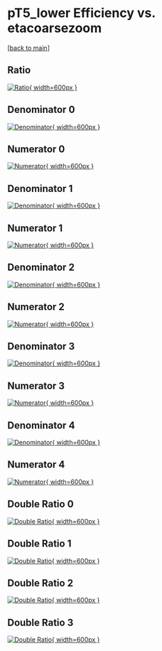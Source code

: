 # pT5_lower Efficiency vs. etacoarsezoom

[[back to main](./)]



## Ratio

[![Ratio](../mtv/var/pT5_lower_loweta_13_-1_eff_etacoarsezoom.png){ width=600px }](../mtv/var/pT5_lower_loweta_13_-1_eff_etacoarsezoom.pdf)

## Denominator 0

[![Denominator](../mtv/den/pT5_lower_loweta_13_-1_eff_etacoarsezoom_den0.png){ width=600px }](../mtv/den/pT5_lower_loweta_13_-1_eff_etacoarsezoom_den0.pdf)

## Numerator 0

[![Numerator](../mtv/num/pT5_lower_loweta_13_-1_eff_etacoarsezoom_num0.png){ width=600px }](../mtv/num/pT5_lower_loweta_13_-1_eff_etacoarsezoom_num0.pdf)

## Denominator 1

[![Denominator](../mtv/den/pT5_lower_loweta_13_-1_eff_etacoarsezoom_den1.png){ width=600px }](../mtv/den/pT5_lower_loweta_13_-1_eff_etacoarsezoom_den1.pdf)

## Numerator 1

[![Numerator](../mtv/num/pT5_lower_loweta_13_-1_eff_etacoarsezoom_num1.png){ width=600px }](../mtv/num/pT5_lower_loweta_13_-1_eff_etacoarsezoom_num1.pdf)

## Denominator 2

[![Denominator](../mtv/den/pT5_lower_loweta_13_-1_eff_etacoarsezoom_den2.png){ width=600px }](../mtv/den/pT5_lower_loweta_13_-1_eff_etacoarsezoom_den2.pdf)

## Numerator 2

[![Numerator](../mtv/num/pT5_lower_loweta_13_-1_eff_etacoarsezoom_num2.png){ width=600px }](../mtv/num/pT5_lower_loweta_13_-1_eff_etacoarsezoom_num2.pdf)

## Denominator 3

[![Denominator](../mtv/den/pT5_lower_loweta_13_-1_eff_etacoarsezoom_den3.png){ width=600px }](../mtv/den/pT5_lower_loweta_13_-1_eff_etacoarsezoom_den3.pdf)

## Numerator 3

[![Numerator](../mtv/num/pT5_lower_loweta_13_-1_eff_etacoarsezoom_num3.png){ width=600px }](../mtv/num/pT5_lower_loweta_13_-1_eff_etacoarsezoom_num3.pdf)

## Denominator 4

[![Denominator](../mtv/den/pT5_lower_loweta_13_-1_eff_etacoarsezoom_den4.png){ width=600px }](../mtv/den/pT5_lower_loweta_13_-1_eff_etacoarsezoom_den4.pdf)

## Numerator 4

[![Numerator](../mtv/num/pT5_lower_loweta_13_-1_eff_etacoarsezoom_num4.png){ width=600px }](../mtv/num/pT5_lower_loweta_13_-1_eff_etacoarsezoom_num4.pdf)

## Double Ratio 0

[![Double Ratio](../mtv/ratio/pT5_lower_loweta_13_-1_eff_etacoarsezoom_ratio0.png){ width=600px }](../mtv/ratio/pT5_lower_loweta_13_-1_eff_etacoarsezoom_ratio0.pdf)

## Double Ratio 1

[![Double Ratio](../mtv/ratio/pT5_lower_loweta_13_-1_eff_etacoarsezoom_ratio1.png){ width=600px }](../mtv/ratio/pT5_lower_loweta_13_-1_eff_etacoarsezoom_ratio1.pdf)

## Double Ratio 2

[![Double Ratio](../mtv/ratio/pT5_lower_loweta_13_-1_eff_etacoarsezoom_ratio2.png){ width=600px }](../mtv/ratio/pT5_lower_loweta_13_-1_eff_etacoarsezoom_ratio2.pdf)

## Double Ratio 3

[![Double Ratio](../mtv/ratio/pT5_lower_loweta_13_-1_eff_etacoarsezoom_ratio3.png){ width=600px }](../mtv/ratio/pT5_lower_loweta_13_-1_eff_etacoarsezoom_ratio3.pdf)

